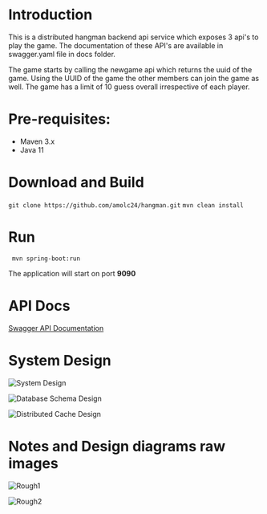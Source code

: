 # Introduction
This is a distributed hangman backend api service which exposes 3 api's to play the game. The documentation of these API's are available in swagger.yaml file in docs folder.

The game starts by calling the newgame api which returns the uuid of the game. Using the UUID of the game the other members can join the game as well.
The game has a limit of 10 guess overall irrespective of each player.


# Pre-requisites:
- Maven 3.x
- Java 11

# Download and Build
`git clone https://github.com/amolc24/hangman.git`
`mvn clean install`

# Run
` mvn spring-boot:run`

The application will start on port **9090**

# API Docs
[Swagger API Documentation](docs/swagger.yaml)



# System Design

![System Design](docs/system_design.png)

![Database Schema Design](docs/cassandra_schema.png)

![Distributed Cache Design](docs/redis_cache.png)


# Notes and Design diagrams raw images

![Rough1](docs/rough_note1.png)

![Rough2](docs/rough_note2.png)
